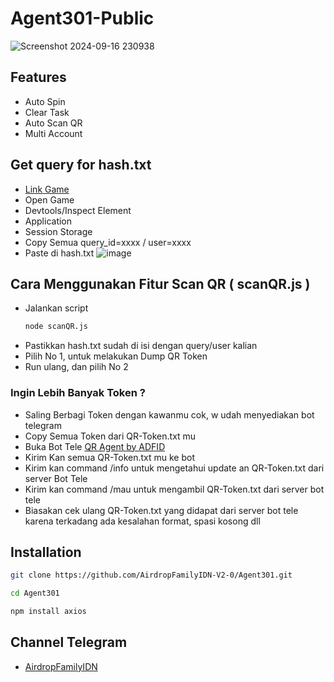 # Agent301-Public
![Screenshot 2024-09-16 230938](https://github.com/user-attachments/assets/30db1a7e-9d90-4a2d-bf52-862adab70758)

## Features
- Auto Spin
- Clear Task
- Auto Scan QR
- Multi Account

## Get query for hash.txt
- [Link Game](https://t.me/Agent301Bot/app?startapp=onetime6204082135)
- Open Game
- Devtools/Inspect Element
- Application
- Session Storage
- Copy Semua query_id=xxxx / user=xxxx
- Paste di hash.txt
![image](https://github.com/user-attachments/assets/24996757-0e12-4a75-b716-ce6abd2f36a5)

## Cara Menggunakan Fitur Scan QR ( scanQR.js )
- Jalankan script
  ```sh
  node scanQR.js
  ```
- Pastikkan hash.txt sudah di isi dengan query/user kalian
- Pilih No 1, untuk melakukan Dump QR Token
- Run ulang, dan pilih No 2

### Ingin Lebih Banyak Token ?
- Saling Berbagi Token dengan kawanmu cok, w udah menyediakan bot telegram
- Copy Semua Token dari QR-Token.txt mu
- Buka Bot Tele [QR Agent by ADFID](https://t.me/QR_Agent_bot)
- Kirim Kan semua QR-Token.txt mu ke bot
- Kirim kan command /info untuk mengetahui update an QR-Token.txt dari server Bot Tele
- Kirim kan command /mau untuk mengambil QR-Token.txt dari server bot tele
- Biasakan cek ulang QR-Token.txt yang didapat dari server bot tele karena terkadang ada kesalahan format, spasi kosong dll

## Installation
```sh
git clone https://github.com/AirdropFamilyIDN-V2-0/Agent301.git
```
```sh
cd Agent301
```
```sh
npm install axios
```

## Channel Telegram
- [AirdropFamilyIDN](https://t.me/AirdropFamilyIDN)

